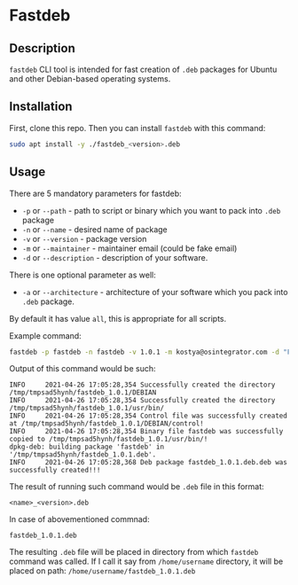 # Fastdeb
## Description
`fastdeb` CLI tool is intended for fast creation of `.deb` packages for Ubuntu and 
other Debian-based operating systems. 
## Installation
First, clone this repo.
Then you can install `fastdeb` with this command:
```bash
sudo apt install -y ./fastdeb_<version>.deb
``` 
## Usage
There are 5 mandatory parameters for fastdeb: 

- `-p` or `--path` - path to script or binary which you want to pack into `.deb` package
- `-n` or `--name` - desired name of package
- `-v` or `--version` - package version
- `-m` or `--maintainer` - maintainer email (could be fake email)
- `-d` or `--description` - description of your software.

There is one optional parameter as well:

- `-a` or `--architecture` - architecture of your software which you pack into `.deb` package. 

By default it has value `all`, this is appropriate for all scripts. 

Example command:
```bash
fastdeb -p fastdeb -n fastdeb -v 1.0.1 -m kostya@osintegrator.com -d "Fastdeb - CLI tool for deb packages creation"
```

Output of this command would be such:
```
INFO     2021-04-26 17:05:28,354 Successfully created the directory /tmp/tmpsad5hynh/fastdeb_1.0.1/DEBIAN
INFO     2021-04-26 17:05:28,354 Successfully created the directory /tmp/tmpsad5hynh/fastdeb_1.0.1/usr/bin/
INFO     2021-04-26 17:05:28,354 Control file was successfully created at /tmp/tmpsad5hynh/fastdeb_1.0.1/DEBIAN/control!
INFO     2021-04-26 17:05:28,354 Binary file fastdeb was successfully copied to /tmp/tmpsad5hynh/fastdeb_1.0.1/usr/bin/!
dpkg-deb: building package 'fastdeb' in '/tmp/tmpsad5hynh/fastdeb_1.0.1.deb'.
INFO     2021-04-26 17:05:28,368 Deb package fastdeb_1.0.1.deb.deb was successfully created!!!
```

The result of running such command would be `.deb` file in this format:
```
<name>_<version>.deb
```
In case of abovementioned commnad:
```
fastdeb_1.0.1.deb
```

The resulting `.deb` file will be placed in directory from which `fastdeb` command was called.
If I call it say from `/home/username` directory, it will be placed on path: `/home/username/fastdeb_1.0.1.deb`